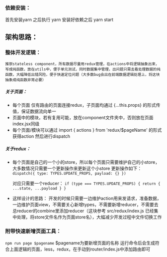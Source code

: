 ### 依赖安装：
首先安装yarn
之后执行
yarn
安装好依赖之后
yarn start

## 架构思路：

### 整体开发逻辑：
    推崇stateless component，所有数据尽量用redux管理，在actions中将逻辑抽象出来，写成纯函数，放在utils中，便于单元测试，同时数据集中管理，出问题只需去看处理数据的纯函数，大幅降低出错风险，便于快速定位问题（大多数bug会出在前端数据逻辑处理上，将这块抽象成纯函数非常必要）

##### 关于页面：
 - 每个页面 仅有路由的页面连接redux，子页面均通过 {...this.props} 的形式传值，保证数据流向单一
 - 页面中的模块，若有复用可能，放在component文件夹中，否则放在页面index.jsx同级
 - 每个页面/模块可以通过 import { actions } from 'redux/$pageName' 的形式获得action 然后进行dispatch

##### 关于redux：
 - 每个页面是自己的一个小的store，所以每个页面只需要维护自己的小store，大多数情况只需要一个更新操作来更新这个小store
    更新操作如下：
       ```
          dispatch({
             type: TYPES.UPDATE_PROPS,
             payload: {}
          })
       ```

    对应只需要一个reducer：
       ```
       	  if (type === TYPES.UPDATE_PROPS) {
       	  	return {
       	  		...state,
       	  		...payload
       	  	}
       	  }
       ```
 - 这样设计的思路：
    开发的时候只需要一边维护action用来发请求，准备数据，一边维护页面view，不需要关心新增types，不需要新增reducer，不需要去总reducer的combine里添加reducer（这块参考 src/redux/index.js 已经集中处理，将store文件名作为页面store名），大幅减少开发过程中文件切换工作

### 附带快速新增页面工具：
``` npm run page $pagename ```  $pagename为要新增页面的名称
运行命令后会生成符合上面逻辑的页面，less，redux，在手动到router/index.js中添加路由即可

